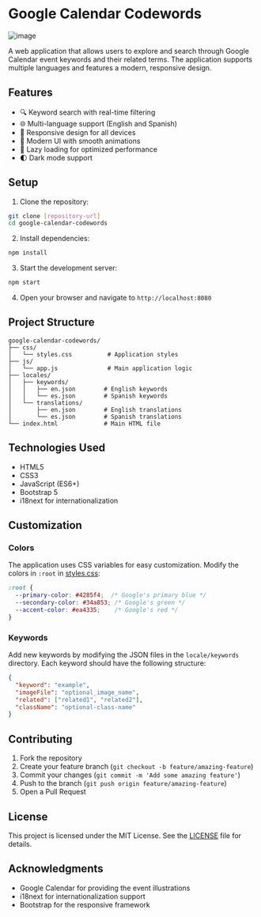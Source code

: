 # Google Calendar Codewords
![image](https://github.com/user-attachments/assets/927dee20-c8a3-461a-af9b-5e4eff2d56fe)

A web application that allows users to explore and search through Google Calendar event keywords and their related terms. The application supports multiple languages and features a modern, responsive design.

## Features

- 🔍 Keyword search with real-time filtering
- 🌐 Multi-language support (English and Spanish)
- 📱 Responsive design for all devices
- 🎨 Modern UI with smooth animations
- 📱 Lazy loading for optimized performance
- 🌓 Dark mode support

## Setup

1. Clone the repository:
```bash
git clone [repository-url]
cd google-calendar-codewords
```

2. Install dependencies:
```bash
npm install
```

3. Start the development server:
```bash
npm start
```

4. Open your browser and navigate to `http://localhost:8080`

## Project Structure

```
google-calendar-codewords/
├── css/
│   └── styles.css          # Application styles
├── js/
│   └── app.js              # Main application logic
├── locales/
│   ├── keywords/
│   │   ├── en.json        # English keywords
│   │   └── es.json        # Spanish keywords
│   └── translations/
│       ├── en.json        # English translations
│       └── es.json        # Spanish translations
└── index.html             # Main HTML file
```

## Technologies Used

- HTML5
- CSS3
- JavaScript (ES6+)
- Bootstrap 5
- i18next for internationalization

## Customization

### Colors
The application uses CSS variables for easy customization. Modify the colors in `:root` in [styles.css](cci:7://file:///home/bound3r/Development/housemedia/hm/google-calendar-codewords/css/styles.css:0:0-0:0):

```css
:root {
  --primary-color: #4285f4;  /* Google's primary blue */
  --secondary-color: #34a853; /* Google's green */
  --accent-color: #ea4335;    /* Google's red */
}
```

### Keywords
Add new keywords by modifying the JSON files in the `locale/keywords` directory. Each keyword should have the following structure:

```json
{
  "keyword": "example",
  "imageFile": "optional_image_name",
  "related": ["related1", "related2"],
  "className": "optional-class-name"
}
```

## Contributing

1. Fork the repository
2. Create your feature branch (`git checkout -b feature/amazing-feature`)
3. Commit your changes (`git commit -m 'Add some amazing feature'`)
4. Push to the branch (`git push origin feature/amazing-feature`)
5. Open a Pull Request

## License

This project is licensed under the MIT License. See the [LICENSE](./LICENSE) file for details.

## Acknowledgments

- Google Calendar for providing the event illustrations
- i18next for internationalization support
- Bootstrap for the responsive framework
